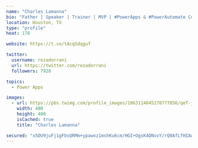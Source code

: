 ```yaml
---
name: "Charles Lamanna"
bio: "Father | Speaker | Trainer | MVP | #PowerApps & #PowerAutomate Community Super User | YouTuber Right-pointing triangle http://youtube.com/c/rezadorrani | Learn - Share - Clockwise rightwards and leftwards open circle arrows"
location: Houston, TX
type: "profile"
heat: 178

website: https://t.co/tAcqSdqguf

twitter:
  username: rezadorrani
  url: https://twitter.com/rezadorrani
  followers: 7928

topics:
  - Power Apps

images:
  - url: https://pbs.twimg.com/profile_images/1063114045270777856/qeT-jpWr_400x400.jpg
    width: 400
    height: 400
    isCached: true
    title: "Charles Lamanna"

secured: "x5DU9juFj1gFbsQRMm+ypawoz1mshKu6cm/HGI+OgsK4QNvxY/rQ0AfLfHIAwXR1sck9yTv+z06Ow/nuvCcWQqrDtsysLZVtSUMY+ulPwuzmfnL9ufglqyP/9SKVJi4O2S9B4mJiT+igmBOlR1kNjp1Jp0ltLkAMcu1dmbvpDhNILc7Y2GUckLIJwbbMart4TQAcKdvlCFbCzay2gohJHmkiGBPcInlKTQALhWquDY/ROHEYYmgJui3mQphOuSEFW1LFiQlQ1F5gMEUZnxi9zr8qmV0ok6n9mgLGoXKoEL3fLoD/OmQFmCm7TjW/cz06RuZkQNoZYMW8ysow0I3rdCsHbxJCoIECRMp2jKSfiBfBOlV0czGVDIdiKK+yfn72Is2o6gYIwIJ7ioq568ycmjyB96JCG0YipfmvLZ6yw/g=;jHwUeIJnzl+NaCYB1OlH+Q=="
---
```


